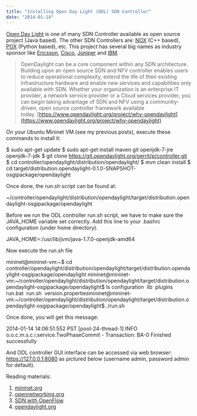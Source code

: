 ```yaml
---
title: "Installing Open Day Light (ODL) SDN Controller"
date: "2014-01-14"
---
```


[Open Day Light](https://www.opendaylight.org/) is one of many SDN Controller available as open source project (Java based). The other SDN Controllers are: [NOX](https://www.noxrepo.org/) (C++ based), [POX](https://www.noxrepo.org/) (Python based), etc. This project has several big names as industry sponsor like [Ericsson](https://www.ericsson.com), [Cisco](https://www.cisco.com), [Juniper](https://www.juniper.net) and [IBM](https://www.ibm.com).

> OpenDaylight can be a core component within any SDN architecture. Building upon an open source SDN and NFV controller enables users to reduce operational complexity, extend the life of their existing infrastructure hardware and enable new services and capabilities only available with SDN. Whether your organization is an enterprise IT provider, a network service provider or a Cloud services provider, you can begin taking advantage of SDN and NFV using a community-driven, open source controller framework available today. [https://www.opendaylight.org/project/why-opendaylight](https://www.opendaylight.org/project/why-opendaylight) 

On your Ubuntu Mininet VM (see my previous posts), execute these commands to install it:

$ sudo apt-get update
$ sudo apt-get install maven git openjdk-7-jre openjdk-7-jdk
$ git clone https://git.opendaylight.org/gerrit/p/controller.git
$ cd controller/opendaylight/distribution/opendaylight/
$ mvn clean install
$ cd target/distribution.opendaylight-0.1.0-SNAPSHOT-osgipackage/opendaylight

Once done, the run.sh script can be found at:

~/controller/opendaylight/distribution/opendaylight/target/distribution.opendaylight-osgipackage/opendaylight

Before we run the ODL controller run.sh script, we have to make sure the JAVA\_HOME variable set correctly. Add this line to your .bashrc configuration (under home directory).

JAVA\_HOME=:/usr/lib/jvm/java-1.7.0-openjdk-amd64

Now execute the run.sh file

mininet@mininet-vm:~$ cd controller/opendaylight/distribution/opendaylight/target/distribution.opendaylight-osgipackage/opendaylight
mininet@mininet-vm:~/controller/opendaylight/distribution/opendaylight/target/distribution.opendaylight-osgipackage/opendaylight$ ls
configuration  lib  plugins  run.bat  run.sh  version.propertiesmininet@mininet-vm:~/controller/opendaylight/distribution/opendaylight/target/distribution.opendaylight-osgipackage/opendaylight$ ./run.sh

Once done, you will get this message:

2014-01-14 14:06:51.552 PST \[pool-24-thread-1\] INFO  o.o.c.m.s.c.i.service.TwoPhaseCommit - Transaction: BA-0 Finished successfully

And ODL controller GUI interface can be accessed via web browser: https://127.0.0.1:8080 as pictured below (username admin, password admin for default).

Reading materials:

1. [mininet.org](https://mininet.org)
2. [opennetworking.org](https://opennetworking.org)
3. [SDN with OpenFlow](httpss://play.google.com/store/books/details?id=GSC8AQAAQBAJ&source=productsearch&utm_source=HA_Desktop_US&utm_medium=SEM&utm_campaign=PLA&pcampaignid=MKTAD0930BO1)
4. [opendaylight.org](https://www.opendaylight.org/)
